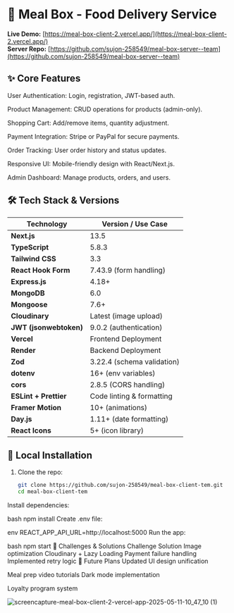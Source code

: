 # 🍱 Meal Box - Food Delivery Service  

**Live Demo:** [https://meal-box-client-2.vercel.app/](https://meal-box-client-2.vercel.app/)  
**Server Repo:** [https://github.com/sujon-258549/meal-box-server--team](https://github.com/sujon-258549/meal-box-server--team)  

## ✨ Core Features  

User Authentication: Login, registration, JWT-based auth.

Product Management: CRUD operations for products (admin-only).

Shopping Cart: Add/remove items, quantity adjustment.

Payment Integration: Stripe or PayPal for secure payments.

Order Tracking: User order history and status updates.

Responsive UI: Mobile-friendly design with React/Next.js.

Admin Dashboard: Manage products, orders, and users.

## 🛠 Tech Stack & Versions  
| Technology              | Version / Use Case           |
|--------------------------|------------------------------|
| **Next.js**              | 13.5                         |
| **TypeScript**           | 5.8.3                        |
| **Tailwind CSS**         | 3.3                          |
| **React Hook Form**      | 7.43.9 (form handling)       |
| **Express.js**           | 4.18+                        |
| **MongoDB**              | 6.0                          |
| **Mongoose**             | 7.6+                         |
| **Cloudinary**           | Latest (image upload)        |
| **JWT (jsonwebtoken)**   | 9.0.2 (authentication)       |
| **Vercel**               | Frontend Deployment          |
| **Render**               | Backend Deployment           |
| **Zod**                  | 3.22.4 (schema validation)   |
| **dotenv**               | 16+ (env variables)          |
| **cors**                 | 2.8.5 (CORS handling)        |
| **ESLint + Prettier**    | Code linting & formatting    |
| **Framer Motion**        | 10+ (animations)             |
| **Day.js**               | 1.11+ (date formatting)      |
| **React Icons**          | 5+ (icon library)            |


## 🚀 Local Installation  
1. Clone the repo:  
   ```bash
   git clone https://github.com/sujon-258549/meal-box-client-tem.git
   cd meal-box-client-tem
Install dependencies:

bash
npm install
Create .env file:

env
REACT_APP_API_URL=http://localhost:5000
Run the app:

bash
npm start
🧗 Challenges & Solutions
Challenge	Solution
Image optimization	Cloudinary + Lazy Loading
Payment failure handling	Implemented retry logic
🔮 Future Plans
Updated UI design unification


Meal prep video tutorials
Dark mode implementation

Loyalty program system

![screencapture-meal-box-client-2-vercel-app-2025-05-11-10_47_10 (1)](https://github.com/user-attachments/assets/8975397a-63d7-4cbf-b56f-6927de7338c9)

